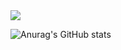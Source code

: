 <img src="https://capsule-render.vercel.app/api?type=shark&color=#d192fe&height=300&section=header&text=capsule%20render&fontSize=90" />

![Anurag's GitHub stats](https://github-readme-stats.vercel.app/api?username=monsta-zo&show_icons=true&theme=default)
